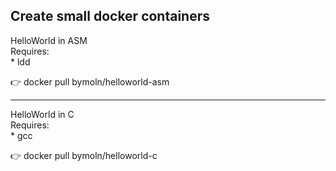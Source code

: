 ## Create small docker containers

HelloWorld in ASM  
Requires:  
    * ldd  

:point_right: docker pull bymoln/helloworld-asm

---
HelloWorld in C  
Requires:  
    * gcc  

:point_right: docker pull bymoln/helloworld-c
